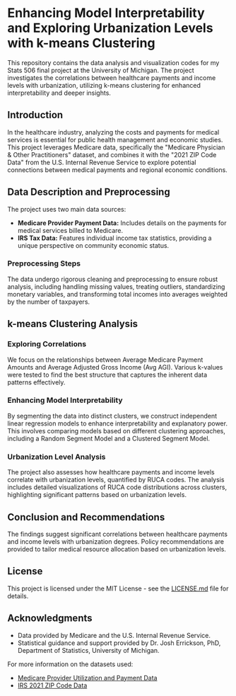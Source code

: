# Enhancing Model Interpretability and Exploring Urbanization Levels with k-means Clustering

This repository contains the data analysis and visualization codes for my Stats 506 final project at the University of Michigan. The project investigates the correlations between healthcare payments and income levels with urbanization, utilizing k-means clustering for enhanced interpretability and deeper insights.

## Introduction

In the healthcare industry, analyzing the costs and payments for medical services is essential for public health management and economic studies. This project leverages Medicare data, specifically the "Medicare Physician & Other Practitioners" dataset, and combines it with the "2021 ZIP Code Data" from the U.S. Internal Revenue Service to explore potential connections between medical payments and regional economic conditions.

## Data Description and Preprocessing

The project uses two main data sources:
- **Medicare Provider Payment Data:** Includes details on the payments for medical services billed to Medicare.
- **IRS Tax Data:** Features individual income tax statistics, providing a unique perspective on community economic status.

### Preprocessing Steps

The data undergo rigorous cleaning and preprocessing to ensure robust analysis, including handling missing values, treating outliers, standardizing monetary variables, and transforming total incomes into averages weighted by the number of taxpayers.

## k-means Clustering Analysis

### Exploring Correlations

We focus on the relationships between Average Medicare Payment Amounts and Average Adjusted Gross Income (Avg AGI). Various k-values were tested to find the best structure that captures the inherent data patterns effectively.

### Enhancing Model Interpretability

By segmenting the data into distinct clusters, we construct independent linear regression models to enhance interpretability and explanatory power. This involves comparing models based on different clustering approaches, including a Random Segment Model and a Clustered Segment Model.

### Urbanization Level Analysis

The project also assesses how healthcare payments and income levels correlate with urbanization levels, quantified by RUCA codes. The analysis includes detailed visualizations of RUCA code distributions across clusters, highlighting significant patterns based on urbanization levels.

## Conclusion and Recommendations

The findings suggest significant correlations between healthcare payments and income levels with urbanization degrees. Policy recommendations are provided to tailor medical resource allocation based on urbanization levels.

## License

This project is licensed under the MIT License - see the [LICENSE.md](LICENSE.md) file for details.

## Acknowledgments

- Data provided by Medicare and the U.S. Internal Revenue Service.
- Statistical guidance and support provided by Dr. Josh Errickson, PhD, Department of Statistics, University of Michigan.

For more information on the datasets used:
- [Medicare Provider Utilization and Payment Data](https://data.cms.gov/provider-summary-by-type-of-service/medicare-physician-other-practitioners/medicare-physician-other-practitioners-by-geography-and-service)
- [IRS 2021 ZIP Code Data](https://www.irs.gov/statistics/soi-tax-stats-individual-income-tax-statistics-2021-zip-code-data-soi)

